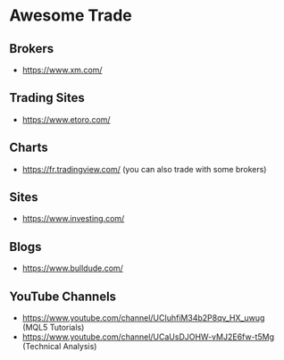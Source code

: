 # Awesome Trade

Brokers
---

- https://www.xm.com/

Trading Sites
---

- https://www.etoro.com/

Charts
---

- https://fr.tradingview.com/ (you can also trade with some brokers)

Sites
---

- https://www.investing.com/

Blogs
---

- https://www.bulldude.com/

YouTube Channels
---

- https://www.youtube.com/channel/UCIuhfiM34b2P8qv_HX_uwug (MQL5 Tutorials)
- https://www.youtube.com/channel/UCaUsDJOHW-vMJ2E6fw-t5Mg (Technical Analysis)
